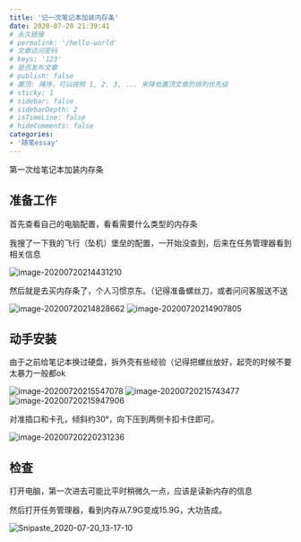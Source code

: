 ```yaml
---
title: '记一次笔记本加装内存条'
date: 2020-07-20 21:39:41
# 永久链接
# permalink: '/hello-world'
# 文章访问密码
# keys: '123'
# 是否发布文章
# publish: false
# 置顶: 降序，可以按照 1, 2, 3, ... 来降低置顶文章的排列优先级
# sticky: 1
# sidebar: false
# sidebarDepth: 2
# isTimeLine: false
# hideComments: false
categories:
- '随笔essay'
---
```






第一次给笔记本加装内存条

<!-- more -->

## 准备工作

首先查看自己的电脑配置，看看需要什么类型的内存条

我搜了一下我的飞行（坠机）堡垒的配置，一开始没查到，后来在任务管理器看到相关信息

![image-20200720214431210](https://static.chanx.tech/image/b2hz9_0.png)

然后就是去买内存条了，个人习惯京东。（记得准备螺丝刀，或者问问客服送不送

<img src="https://static.chanx.tech/image/bca7l_0.png" alt="image-20200720214828662"  />

<img src="https://static.chanx.tech/image/bc5bx_0.png" alt="image-20200720214907805"  />

## 动手安装

由于之前给笔记本换过硬盘，拆外壳有些经验（记得把螺丝放好，起壳的时候不要太暴力一般都ok

<img src="https://static.chanx.tech/image/bej2f_0.png" alt="image-20200720215547078"  />

<img src="https://static.chanx.tech/image/d544c_0.png" alt="image-20200720215743477"  />

<img src="https://static.chanx.tech/image/bfb04_0.png" alt="image-20200720215947906"  />

对准插口和卡孔，倾斜约30°，向下压到两侧卡扣卡住即可。

<img src="https://static.chanx.tech/image/d65ro_0.png" alt="image-20200720220231236"  />



## 检查

打开电脑，第一次进去可能比平时稍微久一点，应该是读新内存的信息

然后打开任务管理器，看到内存从7.9G变成15.9G，大功告成。

<img src="https://static.chanx.tech/image/bhbnb_0.png" alt="Snipaste_2020-07-20_13-17-10" />

